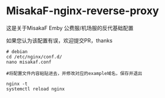 # MisakaF-nginx-reverse-proxy

这是关于MisakaF Emby 公费服/机场服的反代基础配置

如果您认为该配置有误，欢迎提交PR，thanks


```
# debian
cd /etc/nginx/conf.d/
nano misakaf.conf

#将配置文件内容粘贴进去，并修改对应的example域名，保存并退出

nginx -t
systemctl reload nginx
```

